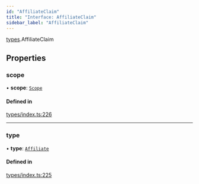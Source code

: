 ```yaml
---
id: "AffiliateClaim"
title: "Interface: AffiliateClaim"
sidebar_label: "AffiliateClaim"
---
```


[types](../../../modules/Types/Types.md).AffiliateClaim

## Properties

### scope

• **scope**: [`Scope`](../Scope/Scope.md)

#### Defined in

[types/index.ts:226](https://github.com/PolymeshAssociation/polymesh-sdk/blob/acc2284c/src/types/index.ts#L226)

___

### type

• **type**: [`Affiliate`](../../../enums/Types/ClaimType/ClaimType.md#affiliate)

#### Defined in

[types/index.ts:225](https://github.com/PolymeshAssociation/polymesh-sdk/blob/acc2284c/src/types/index.ts#L225)
